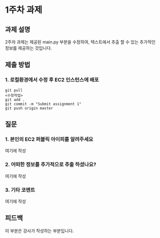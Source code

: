 # 1주차 과제


## 과제 설명
2주차 과제는 제공된 main.py 부분을 수정하여, 텍스트에서 추출 할 수 있는 추가적인 정보를 제공하는 것입니다.

## 제출 방법
### 1. 로컬환경에서 수정 후 EC2 인스턴스에 배포
```
git pull
<수정작업>
git add .
git commit -m "Submit assignment 1"
git push origin master
```


## 질문
### 1. 본인의 EC2 퍼블릭 아이피를 알려주세요
여기에 작성
### 2. 어떠한 정보를 추가적으로 추출 하셨나요?
여기에 작성
### 3. 기타 코멘트
여기에 작성

## 피드백
이 부분은 강사가 작성하는 부분입니다.
